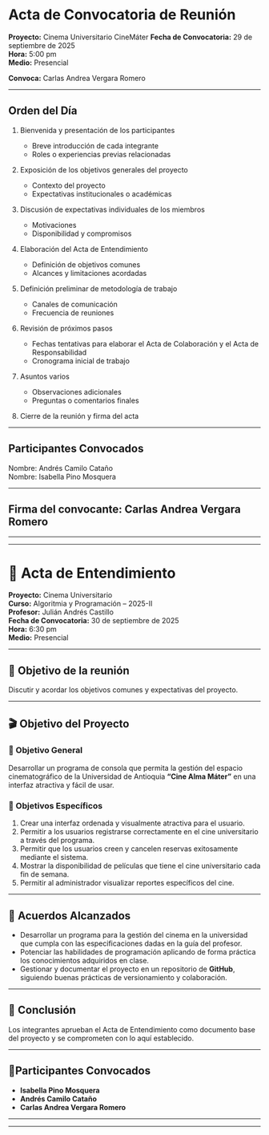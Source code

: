 #  Acta de Convocatoria de Reunión  

**Proyecto:** Cinema Universitario CineMáter
**Fecha de Convocatoria:** 29 de septiembre de 2025  
**Hora:** 5:00 pm  
**Medio:** Presencial  

**Convoca:** Carlas Andrea Vergara Romero  

---

## Orden del Día  

1. Bienvenida y presentación de los participantes  
   - Breve introducción de cada integrante  
   - Roles o experiencias previas relacionadas  

2. Exposición de los objetivos generales del proyecto  
   - Contexto del proyecto  
   - Expectativas institucionales o académicas  

3. Discusión de expectativas individuales de los miembros  
   - Motivaciones  
   - Disponibilidad y compromisos  

4. Elaboración del Acta de Entendimiento  
   - Definición de objetivos comunes  
   - Alcances y limitaciones acordadas  

5. Definición preliminar de metodología de trabajo  
   - Canales de comunicación  
   - Frecuencia de reuniones  

6. Revisión de próximos pasos  
   - Fechas tentativas para elaborar el Acta de Colaboración y el Acta de Responsabilidad  
   - Cronograma inicial de trabajo  

7. Asuntos varios  
   - Observaciones adicionales  
   - Preguntas o comentarios finales  

8. Cierre de la reunión y firma del acta  

---

##  Participantes Convocados  

Nombre: Andrés Camilo Cataño  
Nombre: Isabella Pino Mosquera


---

**Firma del convocante:** Carlas Andrea Vergara Romero 
---
---
---

# 📑 Acta de Entendimiento  

**Proyecto:** Cinema Universitario  
**Curso:** Algoritmia y Programación – 2025-II  
**Profesor:** Julián Andrés Castillo  
**Fecha de Convocatoria:** 30 de septiembre de 2025  
**Hora:** 6:30 pm  
**Medio:** Presencial  

---

## 🎯 Objetivo de la reunión  
Discutir y acordar los objetivos comunes y expectativas del proyecto.  

---

## 🎬 Objetivo del Proyecto  

### 🎯 Objetivo General  
Desarrollar un programa de consola que permita la gestión del espacio cinematográfico de la Universidad de Antioquia **“Cine Alma Máter”** en una interfaz atractiva y fácil de usar.  

### 🎯 Objetivos Específicos  
1. Crear una interfaz ordenada y visualmente atractiva para el usuario.  
2. Permitir a los usuarios registrarse correctamente en el cine universitario a través del programa.  
3. Permitir que los usuarios creen y cancelen reservas exitosamente mediante el sistema.  
4. Mostrar la disponibilidad de películas que tiene el cine universitario cada fin de semana.  
5. Permitir al administrador visualizar reportes específicos del cine.  

---

## 🤝 Acuerdos Alcanzados  
- Desarrollar un programa para la gestión del cinema en la universidad que cumpla con las especificaciones dadas en la guía del profesor.  
- Potenciar las habilidades de programación aplicando de forma práctica los conocimientos adquiridos en clase.  
- Gestionar y documentar el proyecto en un repositorio de **GitHub**, siguiendo buenas prácticas de versionamiento y colaboración.  

---

## 📝 Conclusión  
Los integrantes aprueban el Acta de Entendimiento como documento base del proyecto y se comprometen con lo aquí establecido.  

---

## 👥Participantes Convocados  
- **Isabella Pino Mosquera**  
- **Andrés Camilo Cataño**  
- **Carlas Andrea Vergara Romero**  


---
---



